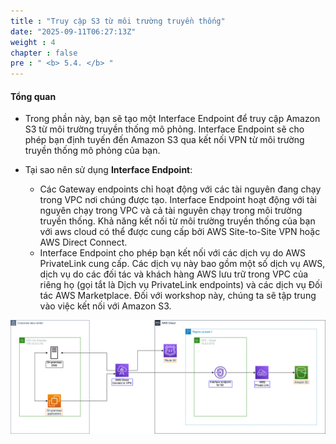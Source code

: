 ```yaml
---
title : "Truy cập S3 từ môi trường truyền thống"
date: "2025-09-11T06:27:13Z"
weight : 4 
chapter : false
pre : " <b> 5.4. </b> "
---
```


#### Tổng quan

+ Trong phần này, bạn sẽ tạo một Interface Endpoint để truy cập Amazon S3 từ môi trường truyền thống mô phỏng. Interface Endpoint sẽ cho phép bạn định tuyến đến Amazon S3 qua kết nối VPN từ môi trường truyền thống mô phỏng của bạn.

+ Tại sao nên sử dụng **Interface Endpoint**:
    + Các Gateway endpoints chỉ hoạt động với các tài nguyên đang chạy trong VPC nơi chúng được tạo. Interface Endpoint  hoạt động với tài nguyên chạy trong VPC và cả tài nguyên chạy trong môi trường truyền thống. Khả năng kết nối từ môi trường truyền thống của bạn với aws cloud có thể được cung cấp bởi AWS Site-to-Site VPN hoặc AWS Direct Connect.
    + Interface Endpoint cho phép bạn kết nối với các dịch vụ do AWS PrivateLink cung cấp. Các dịch vụ này bao gồm một số dịch vụ AWS, dịch vụ do các đối tác và khách hàng AWS lưu trữ trong VPC của riêng họ (gọi tắt là Dịch vụ PrivateLink endpoints) và các dịch vụ Đối tác AWS Marketplace. Đối với workshop này, chúng ta sẽ tập trung vào việc kết nối với Amazon S3.
    
![Interface endpoint architecture](/images/5-Workshop/5.4-S3-onprem/diagram3.png)








